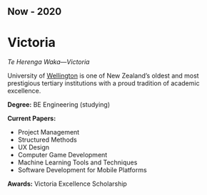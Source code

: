 ## Now - 2020

# Victoria

_Te Herenga Waka—Victoria_

University of [Wellington](https://www.wgtn.ac.nz/about) is one of New Zealand’s oldest and most prestigious tertiary institutions with a proud tradition of academic excellence.

**Degree:** BE Engineering (studying)

**Current Papers:**
- Project Management
- Structured Methods
- UX Design
- Computer Game Development
- Machine Learning Tools and Techniques
- Software Development for Mobile Platforms

**Awards:** Victoria Excellence Scholarship
